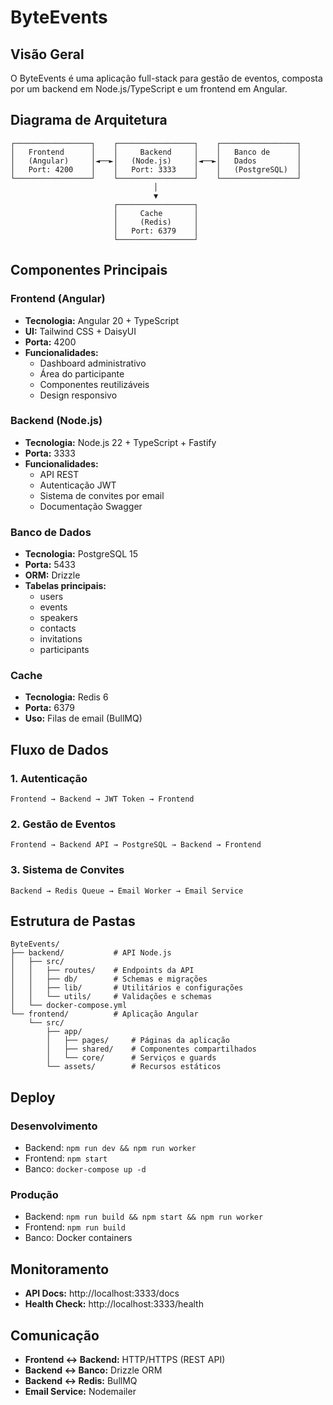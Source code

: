 # ByteEvents

## Visão Geral

O ByteEvents é uma aplicação full-stack para gestão de eventos, composta por um backend em Node.js/TypeScript e um frontend em Angular.

## Diagrama de Arquitetura

```
┌─────────────────┐    ┌─────────────────┐    ┌─────────────────┐
│   Frontend      │    │     Backend     │    │   Banco de      │
│   (Angular)     │◄──►│   (Node.js)     │◄──►│   Dados         │
│   Port: 4200    │    │   Port: 3333    │    │   (PostgreSQL)  │
└─────────────────┘    └─────────────────┘    └─────────────────┘
                                │
                                ▼
                       ┌─────────────────┐
                       │     Cache       │
                       │     (Redis)     │
                       │   Port: 6379    │
                       └─────────────────┘
```

## Componentes Principais

### Frontend (Angular)

- **Tecnologia:** Angular 20 + TypeScript
- **UI:** Tailwind CSS + DaisyUI
- **Porta:** 4200
- **Funcionalidades:**
  - Dashboard administrativo
  - Área do participante
  - Componentes reutilizáveis
  - Design responsivo

### Backend (Node.js)

- **Tecnologia:** Node.js 22 + TypeScript + Fastify
- **Porta:** 3333
- **Funcionalidades:**
  - API REST
  - Autenticação JWT
  - Sistema de convites por email
  - Documentação Swagger

### Banco de Dados

- **Tecnologia:** PostgreSQL 15
- **Porta:** 5433
- **ORM:** Drizzle
- **Tabelas principais:**
  - users
  - events
  - speakers
  - contacts
  - invitations
  - participants

### Cache

- **Tecnologia:** Redis 6
- **Porta:** 6379
- **Uso:** Filas de email (BullMQ)

## Fluxo de Dados

### 1. Autenticação

```
Frontend → Backend → JWT Token → Frontend
```

### 2. Gestão de Eventos

```
Frontend → Backend API → PostgreSQL → Backend → Frontend
```

### 3. Sistema de Convites

```
Backend → Redis Queue → Email Worker → Email Service
```

## Estrutura de Pastas

```
ByteEvents/
├── backend/           # API Node.js
│   ├── src/
│   │   ├── routes/    # Endpoints da API
│   │   ├── db/        # Schemas e migrações
│   │   ├── lib/       # Utilitários e configurações
│   │   └── utils/     # Validações e schemas
│   └── docker-compose.yml
└── frontend/          # Aplicação Angular
    └── src/
        ├── app/
        │   ├── pages/     # Páginas da aplicação
        │   ├── shared/    # Componentes compartilhados
        │   └── core/      # Serviços e guards
        └── assets/        # Recursos estáticos
```

## Deploy

### Desenvolvimento

- Backend: `npm run dev && npm run worker`
- Frontend: `npm start`
- Banco: `docker-compose up -d`

### Produção

- Backend: `npm run build && npm start && npm run worker`
- Frontend: `npm run build`
- Banco: Docker containers

## Monitoramento

- **API Docs:** http://localhost:3333/docs
- **Health Check:** http://localhost:3333/health

## Comunicação

- **Frontend ↔ Backend:** HTTP/HTTPS (REST API)
- **Backend ↔ Banco:** Drizzle ORM
- **Backend ↔ Redis:** BullMQ
- **Email Service:** Nodemailer
